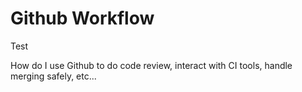 # Github Workflow
Test

How do I use Github to do code review, interact with CI tools, handle merging
safely, etc...
